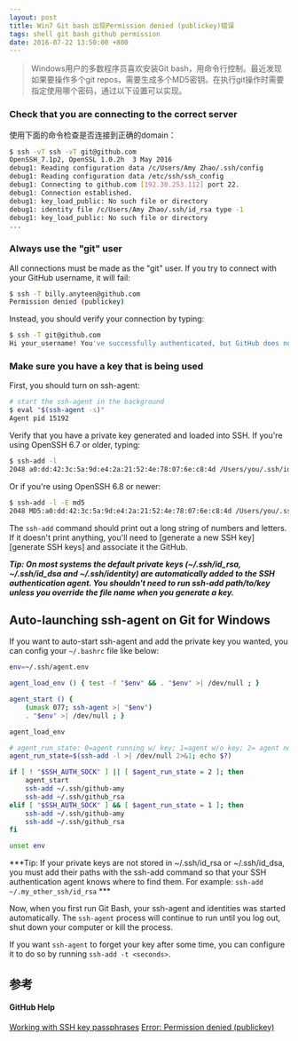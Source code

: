 ```yaml
---
layout: post
title: Win7 Git bash 出现Permission denied (publickey)错误
tags: shell git bash github permission
date: 2016-07-22 13:50:00 +800
---
```


> Windows用户的多数程序员喜欢安装Git bash，用命令行控制。最近发现如果要操作多个git repos，需要生成多个MD5密钥。在执行git操作时需要指定使用哪个密码，通过以下设置可以实现。

<!--more-->

### Check that you are connecting to the correct server

使用下面的命令检查是否连接到正确的domain：

```bash
$ ssh -vT ssh -vT git@github.com
OpenSSH_7.1p2, OpenSSL 1.0.2h  3 May 2016
debug1: Reading configuration data /c/Users/Amy Zhao/.ssh/config
debug1: Reading configuration data /etc/ssh/ssh_config
debug1: Connecting to github.com [192.30.253.112] port 22.
debug1: Connection established.
debug1: key_load_public: No such file or directory
debug1: identity file /c/Users/Amy Zhao/.ssh/id_rsa type -1
debug1: key_load_public: No such file or directory
...
```

### Always use the "git" user

All connections must be made as the "git" user. If you try to connect with your GitHub username, it will fail:

```bash
$ ssh -T billy.anyteen@github.com
Permission denied (publickey)
```

Instead, you should verify your connection by typing:

```bash
$ ssh -T git@github.com
Hi your_username! You've successfully authenticated, but GitHub does not provide shell access.
```

### Make sure you have a key that is being used

First, you should turn on ssh-agent:

```bash
# start the ssh-agent in the background
$ eval "$(ssh-agent -s)"
Agent pid 15192
```

Verify that you have a private key generated and loaded into SSH. If you're using OpenSSH 6.7 or older, typing:

```bash
$ ssh-add -l
2048 a0:dd:42:3c:5a:9d:e4:2a:21:52:4e:78:07:6e:c8:4d /Users/you/.ssh/id_rsa (RSA)
```

Or if you're using OpenSSH 6.8 or newer:

```bash
$ ssh-add -l -E md5
2048 MD5:a0:dd:42:3c:5a:9d:e4:2a:21:52:4e:78:07:6e:c8:4d /Users/you/.ssh/id_rsa (RSA)
```

The `ssh-add` command should print out a long string of numbers and letters. If it doesn't print anything, you'll need to [generate a new SSH key][generate SSH keys] and associate it the GitHub.

***Tip: On most systems the default private keys (~/.ssh/id_rsa, ~/.ssh/id_dsa and ~/.ssh/identity) are automatically added to the SSH authentication agent. You shouldn't need to run ssh-add path/to/key unless you override the file name when you generate a key.***


## Auto-launching ssh-agent on Git for Windows

If you want to auto-start ssh-agent and add the private key you wanted, you can config your `~/.bashrc` file like below:

```bash
env=~/.ssh/agent.env

agent_load_env () { test -f "$env" && . "$env" >| /dev/null ; }

agent_start () {
    (umask 077; ssh-agent >| "$env")
    . "$env" >| /dev/null ; }

agent_load_env

# agent_run_state: 0=agent running w/ key; 1=agent w/o key; 2= agent not running
agent_run_state=$(ssh-add -l >| /dev/null 2>&1; echo $?)

if [ ! "$SSH_AUTH_SOCK" ] || [ $agent_run_state = 2 ]; then
    agent_start
    ssh-add ~/.ssh/github-amy
    ssh-add ~/.ssh/github_rsa
elif [ "$SSH_AUTH_SOCK" ] && [ $agent_run_state = 1 ]; then
    ssh-add ~/.ssh/github-amy
    ssh-add ~/.ssh/github_rsa
fi

unset env
```

***Tip: If your private keys are not stored in ~/.ssh/id_rsa or ~/.ssh/id_dsa, you must add their paths with the ssh-add command so that your SSH authentication agent knows where to find them. For example: `ssh-add ~/.my_other_ssh/id_rsa` ***

Now, when you first run Git Bash, your ssh-agent and identities was started automatically.
The `ssh-agent` process will continue to run until you log out, shut down your computer or kill the process.

If you want `ssh-agent` to forget your key after some time, you can configure it to do so by running `ssh-add -t <seconds>`.

## 参考

#### GitHub Help
[Working with SSH key passphrases](https://help.github.com/articles/working-with-ssh-key-passphrases/)
[Error: Permission denied (publickey)](https://help.github.com/articles/error-permission-denied-publickey/)